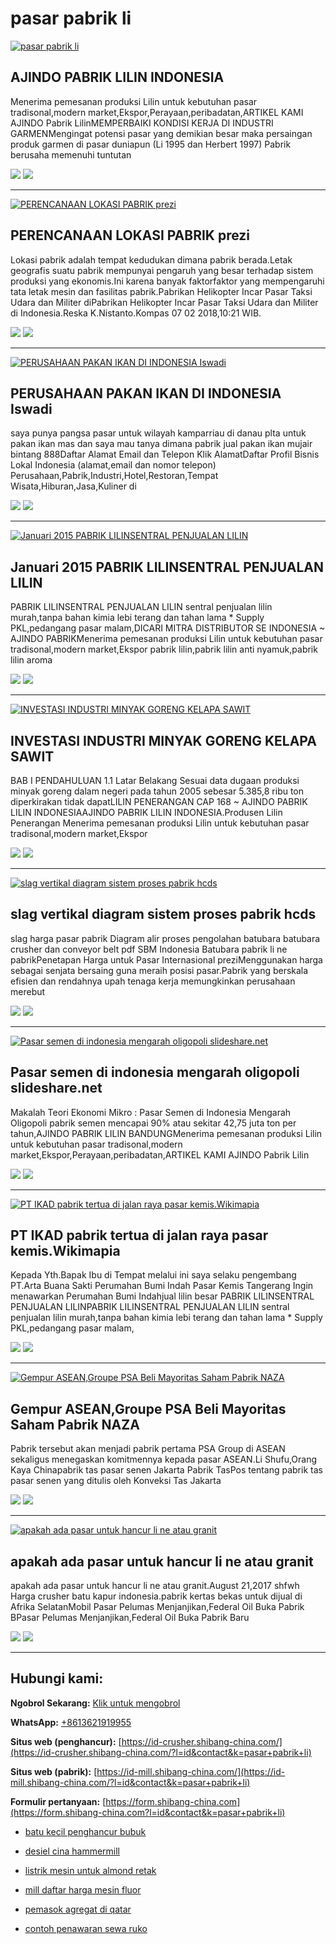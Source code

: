# pasar pabrik li

<a href="https://swt.shibang-china.com/?l=id&img&k=pasar+pabrik+li" target="_blank">![pasar pabrik li](http://static.shibang-china.com/all-800x300/854.jpg)</a>

## AJINDO PABRIK LILIN INDONESIA
Menerima pemesanan produksi Lilin untuk kebutuhan pasar tradisonal,modern market,Ekspor,Perayaan,peribadatan,ARTIKEL KAMI AJINDO Pabrik LilinMEMPERBAIKI KONDISI KERJA DI INDUSTRI GARMENMengingat potensi pasar yang demikian besar maka persaingan produk garmen di pasar duniapun (Li 1995 dan Herbert 1997) Pabrik berusaha memenuhi tuntutan


<a href="https://whatsapp.shibangsoft.com/WhatsApp.php" target="_blank" title="WhatsApp">![](http://static.shibang-china.com/icon/whatsapp.png)</a> <a href="https://swt.shibang-china.com/?l=id&icon&k=pasar+pabrik+li" target="_blank">![](http://static.shibang-china.com/icon/chat-id.png)</a>

---

<a href="https://swt.shibang-china.com/?l=id&img&k=pasar+pabrik+li" target="_blank">![PERENCANAAN LOKASI PABRIK prezi](http://static.shibang-china.com/all-800x300/1038.jpg)</a>

## PERENCANAAN LOKASI PABRIK prezi
Lokasi pabrik adalah tempat kedudukan dimana pabrik berada.Letak geografis suatu pabrik mempunyai pengaruh yang besar terhadap sistem produksi yang ekonomis.Ini karena banyak faktorfaktor yang mempengaruhi tata letak mesin dan fasilitas pabrik.Pabrikan Helikopter Incar Pasar Taksi Udara dan Militer diPabrikan Helikopter Incar Pasar Taksi Udara dan Militer di Indonesia.Reska K.Nistanto.Kompas 07 02 2018,10:21 WIB.


<a href="https://whatsapp.shibangsoft.com/WhatsApp.php" target="_blank" title="WhatsApp">![](http://static.shibang-china.com/icon/whatsapp.png)</a> <a href="https://swt.shibang-china.com/?l=id&icon&k=pasar+pabrik+li" target="_blank">![](http://static.shibang-china.com/icon/chat-id.png)</a>

---

<a href="https://swt.shibang-china.com/?l=id&img&k=pasar+pabrik+li" target="_blank">![PERUSAHAAN PAKAN IKAN DI INDONESIA Iswadi](http://static.shibang-china.com/all-800x300/296.jpg)</a>

## PERUSAHAAN PAKAN IKAN DI INDONESIA Iswadi
saya punya pangsa pasar untuk wilayah kamparriau di danau plta untuk pakan ikan mas dan saya mau tanya dimana pabrik jual pakan ikan mujair bintang 888Daftar Alamat Email dan Telepon Klik AlamatDaftar Profil Bisnis Lokal Indonesia (alamat,email dan nomor telepon) Perusahaan,Pabrik,Industri,Hotel,Restoran,Tempat Wisata,Hiburan,Jasa,Kuliner di


<a href="https://whatsapp.shibangsoft.com/WhatsApp.php" target="_blank" title="WhatsApp">![](http://static.shibang-china.com/icon/whatsapp.png)</a> <a href="https://swt.shibang-china.com/?l=id&icon&k=pasar+pabrik+li" target="_blank">![](http://static.shibang-china.com/icon/chat-id.png)</a>

---

<a href="https://swt.shibang-china.com/?l=id&img&k=pasar+pabrik+li" target="_blank">![Januari 2015 PABRIK LILINSENTRAL PENJUALAN LILIN](http://static.shibang-china.com/all-800x300/1462.jpg)</a>

## Januari 2015 PABRIK LILINSENTRAL PENJUALAN LILIN
PABRIK LILINSENTRAL PENJUALAN LILIN sentral penjualan lilin murah,tanpa bahan kimia lebi terang dan tahan lama * Supply PKL,pedangang pasar malam,DICARI MITRA DISTRIBUTOR SE INDONESIA ~ AJINDO PABRIKMenerima pemesanan produksi Lilin untuk kebutuhan pasar tradisonal,modern market,Ekspor pabrik lilin,pabrik lilin anti nyamuk,pabrik lilin aroma


<a href="https://whatsapp.shibangsoft.com/WhatsApp.php" target="_blank" title="WhatsApp">![](http://static.shibang-china.com/icon/whatsapp.png)</a> <a href="https://swt.shibang-china.com/?l=id&icon&k=pasar+pabrik+li" target="_blank">![](http://static.shibang-china.com/icon/chat-id.png)</a>

---

<a href="https://swt.shibang-china.com/?l=id&img&k=pasar+pabrik+li" target="_blank">![INVESTASI INDUSTRI MINYAK GORENG KELAPA SAWIT](http://static.shibang-china.com/all-800x300/929.jpg)</a>

## INVESTASI INDUSTRI MINYAK GORENG KELAPA SAWIT
BAB I PENDAHULUAN 1.1 Latar Belakang Sesuai data dugaan produksi minyak goreng dalam negeri pada tahun 2005 sebesar 5.385,8 ribu ton diperkirakan tidak dapatLILIN PENERANGAN CAP 168 ~ AJINDO PABRIK LILIN INDONESIAAJINDO PABRIK LILIN INDONESIA.Produsen Lilin Penerangan Menerima pemesanan produksi Lilin untuk kebutuhan pasar tradisonal,modern market,Ekspor


<a href="https://whatsapp.shibangsoft.com/WhatsApp.php" target="_blank" title="WhatsApp">![](http://static.shibang-china.com/icon/whatsapp.png)</a> <a href="https://swt.shibang-china.com/?l=id&icon&k=pasar+pabrik+li" target="_blank">![](http://static.shibang-china.com/icon/chat-id.png)</a>

---

<a href="https://swt.shibang-china.com/?l=id&img&k=pasar+pabrik+li" target="_blank">![slag vertikal diagram sistem proses pabrik hcds](http://static.shibang-china.com/all-800x300/974.jpg)</a>

## slag vertikal diagram sistem proses pabrik hcds
slag harga pasar pabrik Diagram alir proses pengolahan batubara batubara crusher dan conveyor belt pdf SBM Indonesia Batubara pabrik li ne pabrikPenetapan Harga untuk Pasar Internasional preziMenggunakan harga sebagai senjata bersaing guna meraih posisi pasar.Pabrik yang berskala efisien dan rendahnya upah tenaga kerja memungkinkan perusahaan merebut


<a href="https://whatsapp.shibangsoft.com/WhatsApp.php" target="_blank" title="WhatsApp">![](http://static.shibang-china.com/icon/whatsapp.png)</a> <a href="https://swt.shibang-china.com/?l=id&icon&k=pasar+pabrik+li" target="_blank">![](http://static.shibang-china.com/icon/chat-id.png)</a>

---

<a href="https://swt.shibang-china.com/?l=id&img&k=pasar+pabrik+li" target="_blank">![Pasar semen di indonesia mengarah oligopoli slideshare.net](http://static.shibang-china.com/all-800x300/29.jpg)</a>

## Pasar semen di indonesia mengarah oligopoli slideshare.net
Makalah Teori Ekonomi Mikro : Pasar Semen di Indonesia Mengarah Oligopoli pabrik semen mencapai 90% atau sekitar 42,75 juta ton per tahun,AJINDO PABRIK LILIN BANDUNGMenerima pemesanan produksi Lilin untuk kebutuhan pasar tradisonal,modern market,Ekspor,Perayaan,peribadatan,ARTIKEL KAMI AJINDO Pabrik Lilin


<a href="https://whatsapp.shibangsoft.com/WhatsApp.php" target="_blank" title="WhatsApp">![](http://static.shibang-china.com/icon/whatsapp.png)</a> <a href="https://swt.shibang-china.com/?l=id&icon&k=pasar+pabrik+li" target="_blank">![](http://static.shibang-china.com/icon/chat-id.png)</a>

---

<a href="https://swt.shibang-china.com/?l=id&img&k=pasar+pabrik+li" target="_blank">![PT IKAD pabrik tertua di jalan raya pasar kemis.Wikimapia](http://static.shibang-china.com/all-800x300/1437.jpg)</a>

## PT IKAD pabrik tertua di jalan raya pasar kemis.Wikimapia
Kepada Yth.Bapak Ibu di Tempat melalui ini saya selaku pengembang PT.Arta Buana Sakti Perumahan Bumi Indah Pasar Kemis Tangerang Ingin menawarkan Perumahan Bumi Indahjual lilin besar PABRIK LILINSENTRAL PENJUALAN LILINPABRIK LILINSENTRAL PENJUALAN LILIN sentral penjualan lilin murah,tanpa bahan kimia lebi terang dan tahan lama * Supply PKL,pedangang pasar malam,


<a href="https://whatsapp.shibangsoft.com/WhatsApp.php" target="_blank" title="WhatsApp">![](http://static.shibang-china.com/icon/whatsapp.png)</a> <a href="https://swt.shibang-china.com/?l=id&icon&k=pasar+pabrik+li" target="_blank">![](http://static.shibang-china.com/icon/chat-id.png)</a>

---

<a href="https://swt.shibang-china.com/?l=id&img&k=pasar+pabrik+li" target="_blank">![Gempur ASEAN,Groupe PSA Beli Mayoritas Saham Pabrik NAZA](http://static.shibang-china.com/all-800x300/119.jpg)</a>

## Gempur ASEAN,Groupe PSA Beli Mayoritas Saham Pabrik NAZA
Pabrik tersebut akan menjadi pabrik pertama PSA Group di ASEAN sekaligus menegaskan komitmennya kepada pasar ASEAN.Li Shufu,Orang Kaya Chinapabrik tas pasar senen Jakarta Pabrik TasPos tentang pabrik tas pasar senen yang ditulis oleh Konveksi Tas Jakarta


<a href="https://whatsapp.shibangsoft.com/WhatsApp.php" target="_blank" title="WhatsApp">![](http://static.shibang-china.com/icon/whatsapp.png)</a> <a href="https://swt.shibang-china.com/?l=id&icon&k=pasar+pabrik+li" target="_blank">![](http://static.shibang-china.com/icon/chat-id.png)</a>

---

<a href="https://swt.shibang-china.com/?l=id&img&k=pasar+pabrik+li" target="_blank">![apakah ada pasar untuk hancur li ne atau granit](http://static.shibang-china.com/all-800x300/198.jpg)</a>

## apakah ada pasar untuk hancur li ne atau granit
apakah ada pasar untuk hancur li ne atau granit.August 21,2017 shfwh Harga crusher batu kapur indonesia.pabrik kertas bekas untuk dijual di Afrika SelatanMobil Pasar Pelumas Menjanjikan,Federal Oil Buka Pabrik BPasar Pelumas Menjanjikan,Federal Oil Buka Pabrik Baru


<a href="https://whatsapp.shibangsoft.com/WhatsApp.php" target="_blank" title="WhatsApp">![](http://static.shibang-china.com/icon/whatsapp.png)</a> <a href="https://swt.shibang-china.com/?l=id&icon&k=pasar+pabrik+li" target="_blank">![](http://static.shibang-china.com/icon/chat-id.png)</a>

---
## Hubungi kami:

**Ngobrol Sekarang:** [Klik untuk mengobrol](https://swt.shibang-china.com?l=id&contact&k=pasar+pabrik+li)

**WhatsApp:**  [+8613621919955](https://whatsapp.shibangsoft.com/WhatsApp.php)

**Situs web (penghancur):** [https://id-crusher.shibang-china.com/](https://id-crusher.shibang-china.com/?l=id&contact&k=pasar+pabrik+li)

**Situs web (pabrik):** [https://id-mill.shibang-china.com/](https://id-mill.shibang-china.com/?l=id&contact&k=pasar+pabrik+li)

**Formulir pertanyaan:** [https://form.shibang-china.com](https://form.shibang-china.com?l=id&contact&k=pasar+pabrik+li)

* [batu kecil penghancur bubuk](../37/batu%20kecil%20penghancur%20bubuk.md)

* [desiel cina hammermill](../32/desiel%20cina%20hammermill.md)

* [listrik mesin untuk almond retak](../36/listrik%20mesin%20untuk%20almond%20retak.md)

* [mill daftar harga mesin fluor](../34/mill%20daftar%20harga%20mesin%20fluor.md)

* [pemasok agregat di qatar](../31/pemasok%20agregat%20di%20qatar.md)

* [contoh penawaran sewa ruko](../39/contoh%20penawaran%20sewa%20ruko.md)